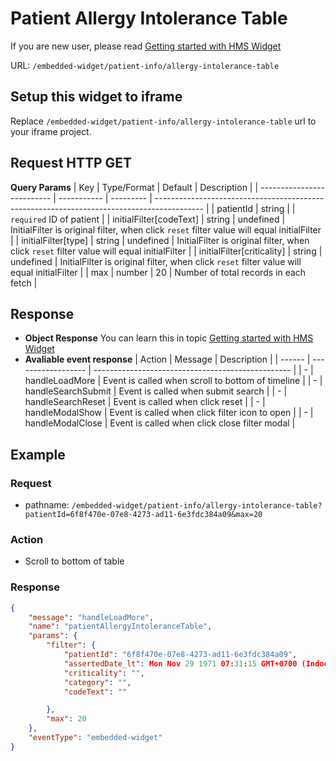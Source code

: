 # Patient Allergy Intolerance Table

If you are new user, please read [Getting started with HMS Widget](/embedded-widget?widget=get-started)


URL: `/embedded-widget/patient-info/allergy-intolerance-table`

## Setup this widget to iframe
Replace `/embedded-widget/patient-info/allergy-intolerance-table` url to your iframe project.

## Request HTTP GET

**Query Params**
| Key                        | Type/Format | Default   | Description                                                                                |
| -------------------------- | ----------- | --------- | ------------------------------------------------------------------------------------------ |
| patientId                  | string      |           | `required` ID of patient                                                                   |
| initialFilter[codeText]    | string      | undefined | InitialFilter is original filter, when click `reset` filter value will equal initialFilter |
| initialFilter[type]        | string      | undefined | InitialFilter is original filter, when click `reset` filter value will equal initialFilter |
| initialFilter[criticality] | string      | undefined | InitialFilter is original filter, when click `reset` filter value will equal initialFilter |
| max                        | number      | 20        | Number of total records in each fetch                                                      |

## Response
- **Object Response**
    You can learn this in topic [Getting started with HMS Widget](/embedded-widget?widget=get-started)
- **Avaliable event response**
   | Action | Message            | Description                                       |
   | ------ | ------------------ | ------------------------------------------------- |
   | -      | handleLoadMore     | Event is called when scroll to bottom of timeline |
   | -      | handleSearchSubmit | Event is called when submit search                |
   | -      | handleSearchReset  | Event is called when click reset                  |
   | -      | handleModalShow    | Event is called when click filter icon to open    |
   | -      | handleModalClose   | Event is called when click close filter modal     |

## Example

### Request
 - pathname: `/embedded-widget/patient-info/allergy-intolerance-table?patientId=6f8f470e-07e8-4273-ad11-6e3fdc384a09&max=20` 

### Action
 - Scroll to bottom of table

### Response
```json
{
    "message": "handleLoadMore",
    "name": "patientAllergyIntoleranceTable",
    "params": {
        "filter": {
            "patientId": "6f8f470e-07e8-4273-ad11-6e3fdc384a09",
            "assertedDate_lt": Mon Nov 29 1971 07:31:15 GMT+0700 (Indochina Time),
            "criticality": "",
            "category": "",
            "codeText": ""

        },
        "max": 20
    },
    "eventType": "embedded-widget"
}
```
